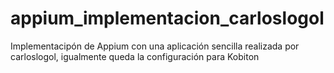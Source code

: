 # appium_implementacion_carloslogol
Implementacipón de Appium con una aplicación sencilla realizada por carloslogol, igualmente queda la configuración para Kobiton
